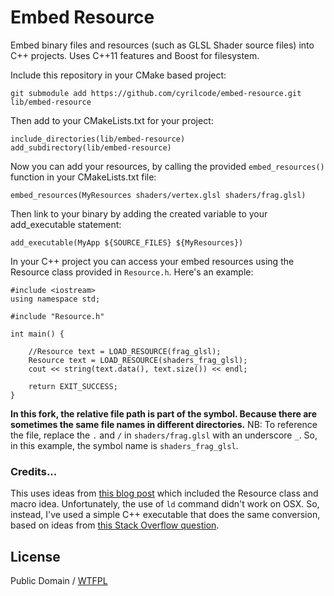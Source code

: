 # Embed Resource

Embed binary files and resources (such as GLSL Shader source files) into
C++ projects. Uses C++11 features and Boost for filesystem.

Include this repository in your CMake based project:

    git submodule add https://github.com/cyrilcode/embed-resource.git lib/embed-resource

Then add to your CMakeLists.txt for your project:

    include_directories(lib/embed-resource)
    add_subdirectory(lib/embed-resource)

Now you can add your resources, by calling the provided `embed_resources()` function in your
CMakeLists.txt file:

    embed_resources(MyResources shaders/vertex.glsl shaders/frag.glsl)

Then link to your binary by adding the created variable to your add_executable statement:

    add_executable(MyApp ${SOURCE_FILES} ${MyResources})

In your C++ project you can access your embed resources using the Resource class
provided in `Resource.h`. Here's an example:

    #include <iostream>
    using namespace std;

    #include "Resource.h"

    int main() {

        //Resource text = LOAD_RESOURCE(frag_glsl);
        Resource text = LOAD_RESOURCE(shaders_frag_glsl);
        cout << string(text.data(), text.size()) << endl;

        return EXIT_SUCCESS;
    }

**In this fork, the relative file path is part of the symbol. Because there are sometimes the same file names in different directories.**
NB: To reference the file, replace the `.` and `/` in `shaders/frag.glsl` with an underscore `_`.
So, in this example, the symbol name is `shaders_frag_glsl`.

### Credits...

This uses ideas from
[this blog post](https://beesbuzz.biz/blog/e/2014/07/31-embedding_binary_resources_with_cmake_and_c11.php)
which included the Resource class and macro idea. Unfortunately, the use of `ld` command didn't work on OSX.
So, instead, I've used a simple C++ executable that does the same conversion, based on ideas from
[this Stack Overflow question](http://stackoverflow.com/questions/11813271/embed-resources-eg-shader-code-images-into-executable-library-with-cmake).

## License

Public Domain / [WTFPL](http://www.wtfpl.net/)
